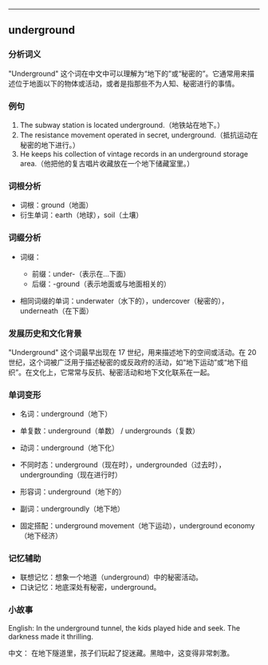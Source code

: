 
---------------
## underground
### 分析词义
"Underground" 这个词在中文中可以理解为“地下的”或“秘密的”。它通常用来描述位于地面以下的物体或活动，或者是指那些不为人知、秘密进行的事情。

### 例句
1. The subway station is located underground.（地铁站在地下。）
2. The resistance movement operated in secret, underground.（抵抗运动在秘密的地下进行。）
3. He keeps his collection of vintage records in an underground storage area.（他把他的复古唱片收藏放在一个地下储藏室里。）

### 词根分析
- 词根：ground（地面）
- 衍生单词：earth（地球），soil（土壤）

### 词缀分析
- 词缀：
  - 前缀：under-（表示在...下面）
  - 后缀：-ground（表示地面或与地面相关的）

- 相同词缀的单词：underwater（水下的），undercover（秘密的），underneath（在下面）

### 发展历史和文化背景
"Underground" 这个词最早出现在 17 世纪，用来描述地下的空间或活动。在 20 世纪，这个词被广泛用于描述秘密的或反政府的活动，如“地下运动”或“地下组织”。在文化上，它常常与反抗、秘密活动和地下文化联系在一起。

### 单词变形
- 名词：underground（地下）
- 单复数：underground（单数） / undergrounds（复数）
- 动词：underground（地下化）
- 不同时态：underground（现在时），undergrounded（过去时），undergrounding（现在进行时）
- 形容词：underground（地下的）
- 副词：undergroundly（地下地）

- 固定搭配：underground movement（地下运动），underground economy（地下经济）

### 记忆辅助
- 联想记忆：想象一个地道（underground）中的秘密活动。
- 口诀记忆：地底深处有秘密，underground。

### 小故事
English:
In the underground tunnel, the kids played hide and seek. The darkness made it thrilling. 

中文：
在地下隧道里，孩子们玩起了捉迷藏。黑暗中，这变得非常刺激。


